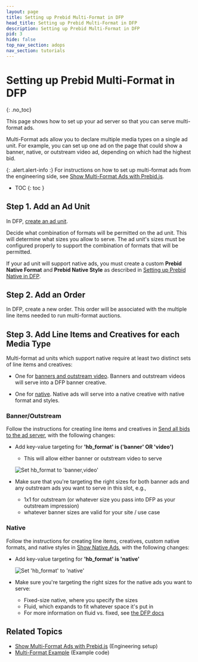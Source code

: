 ```yaml
---
layout: page
title: Setting up Prebid Multi-Format in DFP
head_title: Setting up Prebid Multi-Format in DFP
description: Setting up Prebid Multi-Format in DFP
pid: 3
hide: false
top_nav_section: adops
nav_section: tutorials
---
```


<div class="bs-docs-section" markdown="1">

# Setting up Prebid Multi-Format in DFP
{: .no_toc}

This page shows how to set up your ad server so that you can serve multi-format ads.

Multi-Format ads allow you to declare multiple media types on a single ad unit.  For example, you can set up one ad on the page that could show a banner, native, or outstream video ad, depending on which had the highest bid.

{: .alert.alert-info :}
For instructions on how to set up multi-format ads from the engineering side, see [Show Multi-Format Ads with Prebid.js]({{site.baseurl}}/dev-docs/show-multi-format-ads.html).

* TOC
{: toc }

## Step 1. Add an Ad Unit

In DFP, [create an ad unit](https://support.google.com/dfp_premium/answer/177203?hl=en).

Decide what combination of formats will be permitted on the ad unit.  This will determine what sizes you allow to serve.  The ad unit's sizes must be configured properly to support the combination of formats that will be permitted.

If your ad unit will support native ads, you must create a custom **Prebid Native Format** and **Prebid Native Style** as described in [Setting up Prebid Native in DFP][nativeAdSetup].

## Step 2. Add an Order

In DFP, create a new order.  This order will be associated with the multiple line items needed to run multi-format auctions.

## Step 3. Add Line Items and Creatives for each Media Type

Multi-format ad units which support native require at least two distinct sets of line items and creatives:

+ One for [banners and outstream video][bannerAdSetup].  Banners and outstream videos will serve into a DFP banner creative.

+ One for [native][nativeAdSetup].  Native ads will serve into a native creative with native format and styles.

### Banner/Outstream

Follow the instructions for creating line items and creatives in [Send all bids to the ad server][bannerAdSetup], with the following changes:

+ Add key-value targeting for **'hb_format' is ('banner' OR 'video')**
    + This will allow either banner or outstream video to serve

    ![Set hb_format to 'banner,video']({{site.baseurl}}/assets/images/ad-ops/multi-format/hb_format_video_banner.png)

+ Make sure that you're targeting the right sizes for both banner ads and any outstream ads you want to serve in this slot, e.g.,
    + 1x1 for outstream (or whatever size you pass into DFP as your outstream impression)
    + whatever banner sizes are valid for your site / use case

### Native

Follow the instructions for creating line items, creatives, custom native formats, and native styles in [Show Native Ads][nativeAdSetup], with the following changes:

+ Add key-value targeting for **'hb_format' is 'native'**

    ![Set 'hb_format' to 'native']({{site.baseurl}}/assets/images/ad-ops/multi-format/hb_format_native.png)

+ Make sure you're targeting the right sizes for the native ads you want to serve:
    + Fixed-size native, where you specify the sizes
    + Fluid, which expands to fit whatever space it's put in
    + For more information on fluid vs. fixed, see [the DFP docs](https://support.google.com/dfp_premium/answer/6366914?hl=en)

## Related Topics

+ [Show Multi-Format Ads with Prebid.js]({{site.baseurl}}/dev-docs/show-multi-format-ads.html) (Engineering setup)
+ [Multi-Format Example]({{site.baseurl}}/dev-docs/examples/multi-format-example.html) (Example code)

</div>

<!-- Reference Links -->

[bannerAdSetup]: {{site.baseurl}}/adops/send-all-bids-adops.html
[nativeAdSetup]: {{site.baseurl}}/adops/setting-up-prebid-native-in-dfp.html
[createCustomNativeFormat]: {{site.baseurl}}/adops/setting-up-prebid-native-in-dfp.html#create-a-custom-native-ad-format
